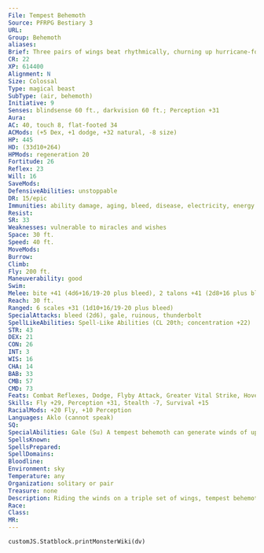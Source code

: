 ```yaml
---
File: Tempest Behemoth
Source: PFRPG Bestiary 3
URL: 
Group: Behemoth
aliases: 
Brief: Three pairs of wings beat rhythmically, churning up hurricane-force winds around this vast, birdlike monstrosity.
CR: 22
XP: 614400
Alignment: N
Size: Colossal
Type: magical beast
SubType: (air, behemoth)
Initiative: 9
Senses: blindsense 60 ft., darkvision 60 ft.; Perception +31
Aura: 
AC: 40, touch 8, flat-footed 34
ACMods: (+5 Dex, +1 dodge, +32 natural, -8 size)
HP: 445
HD: (33d10+264)
HPMods: regeneration 20
Fortitude: 26
Reflex: 23
Will: 16
SaveMods: 
DefensiveAbilities: unstoppable
DR: 15/epic
Immunities: ability damage, aging, bleed, disease, electricity, energy drain, fire, mind-affecting effects, negative levels, paralysis, permanent wounds, petrification, poison, polymorph
Resist: 
SR: 33
Weaknesses: vulnerable to miracles and wishes
Space: 30 ft.
Speed: 40 ft.
MoveMods: 
Burrow: 
Climb: 
Fly: 200 ft.
Maneuverability: good
Swim: 
Melee: bite +41 (4d6+16/19-20 plus bleed), 2 talons +41 (2d8+16 plus bleed), wings +36 (8d8+8)
Reach: 30 ft.
Ranged: 6 scales +31 (1d10+16/19-20 plus bleed)
SpecialAttacks: bleed (2d6), gale, ruinous, thunderbolt
SpellLikeAbilities: Spell-Like Abilities (CL 20th; concentration +22)   3/day-storm of vengeance (DC 21)
STR: 43
DEX: 21
CON: 26
INT: 3
WIS: 16
CHA: 14
BAB: 33
CMB: 57
CMD: 73
Feats: Combat Reflexes, Dodge, Flyby Attack, Greater Vital Strike, Hover, Improved Critical (bite), Improved Critical (scales), Improved Initiative, Improved Vital Strike, Iron Will, Lightning Stance, Mobility, Power Attack, Snatch, Vital Strike, Weapon Focus (scales), Wind Stance
Skills: Fly +29, Perception +31, Stealth -7, Survival +15
RacialMods: +20 Fly, +10 Perception
Languages: Aklo (cannot speak)
SQ: 
SpecialAbilities: Gale (Su) A tempest behemoth can generate winds of up to hurricane force as a free action, blowing in as many as three different directions at once. The winds blow either away from or directly toward the behemoth in a 30-foot-wide path that extends for 1,000 feet.  Scales (Ex) A tempest behemoth can hurl up to six scales from its wings (range increment 100 feet) as a standard action.  Thunderbolt (Su) As a swift action once every 1d4 rounds, a behemoth can shoot a bolt of lightning that deals 15d6 points of electricity damage and 15d6 points of sonic damage, and that causes permanent deafness in a 200-foot line. A DC 34 Reflex save halves the damage and negates the deafness. The save DC is Constitution-based.
SpellsKnown: 
SpellsPrepared: 
SpellDomains: 
Bloodline: 
Environment: sky
Temperature: any
Organization: solitary or pair
Treasure: none
Description: Riding the winds on a triple set of wings, tempest behemoths fly above all, death riding in their shadows. In battle, they snatch up foes only to cast them away from great heights, smash enemies with their wings, or hurl razor-edged scales at distant targets. A tempest behemoth's divine heritage wards its body, mind, and soul against harm. Only the most powerful magic or attack can pierce its defenses. Serene in their immortality, tempest behemoths fear no other being.  As living forces of divine retribution, tempest behemoths are sent forth into the world to raze far-f lung cities, ravage towns with mighty storms, level remote mountain temples, and tear apart siege fortresses impregnable from the ground.  The advent of a tempest behemoth is generally presaged by foul weather and terrific storms that drive flocks of birds before their headwinds. The day before the behemoth arrives, the storms suddenly abate-ironically encouraging victims to emerge into the open just as the behemoth strikes.
Race: 
Class: 
MR: 
---
```

```dataviewjs
customJS.Statblock.printMonsterWiki(dv)
```

